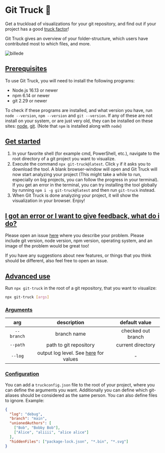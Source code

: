# Git Truck 🚛

Get a truckload of visualizations for your git repository, and find out if your project has a good [truck factor](https://www.agileadvice.com/2005/05/15/agilemanagement/truck-factor/)!

Git Truck gives an overview of your folder-structure, which users have contributed most to which files, and more.

![billede](https://user-images.githubusercontent.com/23435481/161273053-a9420c2b-2b80-4f73-a78e-39dec822fab1.png)

## [Prerequisites](#prerequisites)

To use Git Truck, you will need to install the following programs:

- Node.js 16.13 or newer
- npm 6.14 or newer
- git 2.29 or newer

To check if these programs are installed, and what version you have, run `node --version`, `npm --version` and `git --version`. If any of these are not install on your system, or are just very old, they can be installed on these sites: [node](https://nodejs.org/en/), [git](https://git-scm.com/downloads). (Note that `npm` is installed along with `node`)

## [Get started](#get-started)
1. In your favorite shell (for example cmd, PowerShell, etc.), navigate to the root directory of a git project you want to visualize.
2. Execute the command `npx git-truck@latest`. Click `y` if it asks you to download the tool. A blank browser-window will open and Git Truck will now start analyzing your project (This might take a while to run, especially on big projects, you can follow the progress in your terminal). If you get an error in the terminal, you can try installing the tool globally by running `npm i -g git-truck@latest` and then run `git-truck` instead.
3. When Git Truck is done analyzing your project, it will show the visualization in your browser. Enjoy!

## [I got an error or I want to give feedback, what do i do?](#i-got-an-error-or-i-want-to-give-feedback-what-do-i-do)
Please open an issue [here](https://github.com/git-truck/git-truck/issues) where you describe your problem. Please include git version, node version, npm version, operating system, and an image of the problem would be great too!

If you have any suggestions about new features, or things that you think should be different, also feel free to open an issue.

## [Advanced use](#advanced-use)

Run `npx git-truck` in the root of a git repository, that you want to visualize:

```sh
npx git-truck [args]
```

### [Arguments](#arguments)

|    arg     |                               description                               |   default value    |
| :--------: | :---------------------------------------------------------------------: | :----------------: |
| `--branch` |                               branch name                               | checked out branch |
|  `--path`  |                         path to git repository                          | current directory  |
|  `--log`   | output log level. See [here](./src/analyzer/log.server.ts) for values |          -         |

### [Configuration](#configuration)

You can add a `truckconfig.json` file to the root of your project, where you can define the arguments you want.
Additionally you can define which git-aliases should be considered as the same person.
You can also define files to ignore.
Example:

```json
{
  "log": "debug",
  "branch": "main",
  "unionedAuthors": [
    ["Bob", "Bobby Bob"],
    ["Alice", "aliiii", "alice alice"]
  ],
  "hiddenFiles": ["package-lock.json", "*.bin", "*.svg"]
}
```
